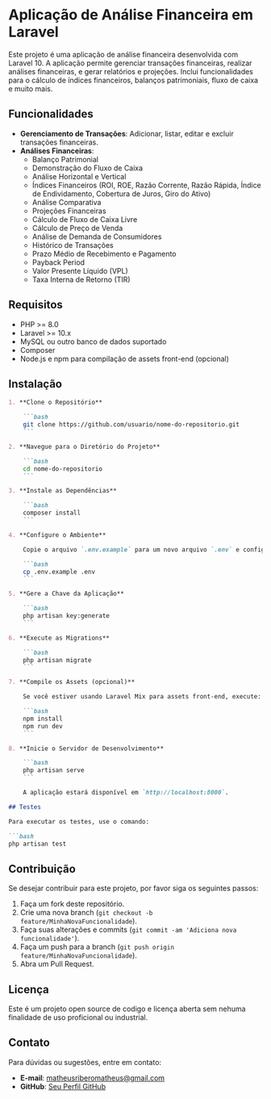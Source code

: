
# Aplicação de Análise Financeira em Laravel

Este projeto é uma aplicação de análise financeira desenvolvida com Laravel 10. A aplicação permite gerenciar transações financeiras, realizar análises financeiras, e gerar relatórios e projeções. Inclui funcionalidades para o cálculo de índices financeiros, balanços patrimoniais, fluxo de caixa e muito mais.

## Funcionalidades

- **Gerenciamento de Transações**: Adicionar, listar, editar e excluir transações financeiras.
- **Análises Financeiras**:
  - Balanço Patrimonial
  - Demonstração do Fluxo de Caixa
  - Análise Horizontal e Vertical
  - Índices Financeiros (ROI, ROE, Razão Corrente, Razão Rápida, Índice de Endividamento, Cobertura de Juros, Giro do Ativo)
  - Análise Comparativa
  - Projeções Financeiras
  - Cálculo de Fluxo de Caixa Livre
  - Cálculo de Preço de Venda
  - Análise de Demanda de Consumidores
  - Histórico de Transações
  - Prazo Médio de Recebimento e Pagamento
  - Payback Period
  - Valor Presente Líquido (VPL)
  - Taxa Interna de Retorno (TIR)

## Requisitos

- PHP >= 8.0
- Laravel >= 10.x
- MySQL ou outro banco de dados suportado
- Composer
- Node.js e npm para compilação de assets front-end (opcional)

## Instalação
```markdown
1. **Clone o Repositório**

    ```bash
    git clone https://github.com/usuario/nome-do-repositorio.git
    ```

2. **Navegue para o Diretório do Projeto**

    ```bash
    cd nome-do-repositorio
    ```

3. **Instale as Dependências**

    ```bash
    composer install
    ```

4. **Configure o Ambiente**

    Copie o arquivo `.env.example` para um novo arquivo `.env` e configure as variáveis de ambiente conforme necessário.

    ```bash
    cp .env.example .env
    ```

5. **Gere a Chave da Aplicação**

    ```bash
    php artisan key:generate
    ```

6. **Execute as Migrations**

    ```bash
    php artisan migrate
    ```

7. **Compile os Assets (opcional)**

    Se você estiver usando Laravel Mix para assets front-end, execute:

    ```bash
    npm install
    npm run dev
    ```

8. **Inicie o Servidor de Desenvolvimento**

    ```bash
    php artisan serve
    ```

    A aplicação estará disponível em `http://localhost:8000`.

## Testes

Para executar os testes, use o comando:

```bash
php artisan test
```

## Contribuição

Se desejar contribuir para este projeto, por favor siga os seguintes passos:

1. Faça um fork deste repositório.
2. Crie uma nova branch (`git checkout -b feature/MinhaNovaFuncionalidade`).
3. Faça suas alterações e commits (`git commit -am 'Adiciona nova funcionalidade'`).
4. Faça um push para a branch (`git push origin feature/MinhaNovaFuncionalidade`).
5. Abra um Pull Request.

## Licença

Este é um projeto open source de codigo e licença aberta sem nehuma finalidade de uso proficional ou industrial.

## Contato

Para dúvidas ou sugestões, entre em contato:

- **E-mail**: matheusriberomatheus@gmail.com
- **GitHub**: [Seu Perfil GitHub](https://github.com/Matheusrst)
